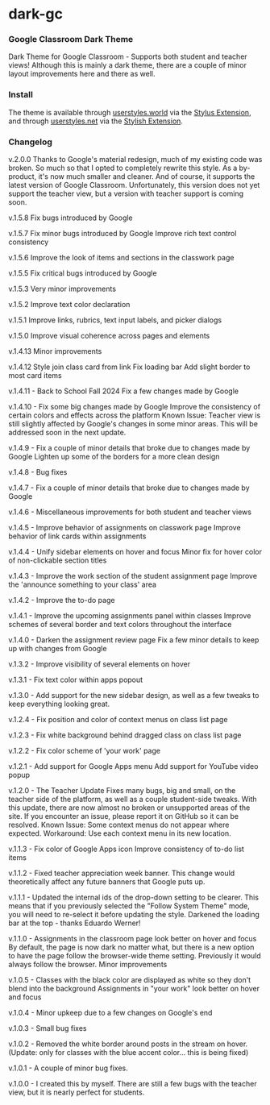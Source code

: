 # dark-gc
### Google Classroom Dark Theme

Dark Theme for Google Classroom - Supports both student and teacher views! Although this is mainly a dark theme, there are a couple of minor layout improvements here and there as well.

### Install
The theme is available through [userstyles.world](http://www.userstyles.world) via the [Stylus Extension](https://chrome.google.com/webstore/detail/stylus/clngdbkpkpeebahjckkjfobafhncgmne?hl=en), and through [userstyles.net](http://www.userstyles.net) via the [Stylish Extension](https://chrome.google.com/webstore/detail/stylish-custom-themes-for/fjnbnpbmkenffdnngjfgmeleoegfcffe?hl=en).


### Changelog
v.2.0.0
Thanks to Google's material redesign, much of my existing code was broken. So much so that I opted to completely rewrite this style. As a by-product, it's now much smaller and cleaner. And of course, it supports the latest version of Google Classroom.
Unfortunately, this version does not yet support the teacher view, but a version with teacher support is coming soon.

v.1.5.8
Fix bugs introduced by Google

v.1.5.7
Fix minor bugs introduced by Google
Improve rich text control consistency

v.1.5.6
Improve the look of items and sections in the classwork page

v.1.5.5
Fix critical bugs introduced by Google

v.1.5.3
Very minor improvements

v.1.5.2
Improve text color declaration

v.1.5.1
Improve links, rubrics, text input labels, and picker dialogs

v.1.5.0
Improve visual coherence across pages and elements

v.1.4.13
Minor improvements

v.1.4.12
Style join class card from link
Fix loading bar
Add slight border to most card items

v.1.4.11 - Back to School Fall 2024
Fix a few changes made by Google

v.1.4.10 -
Fix some big changes made by Google
Improve the consistency of certain colors and effects across the platform
Known Issue: Teacher view is still slightly affected by Google's changes in some minor areas. This will be addressed soon in the next update.

v.1.4.9 -
Fix a couple of minor details that broke due to changes made by Google
Lighten up some of the borders for a more clean design

v.1.4.8 -
Bug fixes

v.1.4.7 -
Fix a couple of minor details that broke due to changes made by Google

v.1.4.6 -
Miscellaneous improvements for both student and teacher views

v.1.4.5 -
Improve behavior of assignments on classwork page
Improve behavior of link cards within assignments

v.1.4.4 -
Unify sidebar elements on hover and focus
Minor fix for hover color of non-clickable section titles

v.1.4.3 -
Improve the work section of the student assignment page
Improve the 'announce something to your class' area

v.1.4.2 -
Improve the to-do page

v.1.4.1 -
Improve the upcoming assignments panel within classes
Improve schemes of several border and text colors throughout the interface

v.1.4.0 -
Darken the assignment review page
Fix a few minor details to keep up with changes from Google

v.1.3.2 -
Improve visibility of several elements on hover

v.1.3.1 -
Fix text color within apps popout

v.1.3.0 -
Add support for the new sidebar design, as well as a few tweaks to keep everything looking great.

v.1.2.4 -
Fix position and color of context menus on class list page

v.1.2.3 -
Fix white background behind dragged class on class list page

v.1.2.2 -
Fix color scheme of 'your work' page

v.1.2.1 -
Add support for Google Apps menu
Add support for YouTube video popup

v.1.2.0 - The Teacher Update
Fixes many bugs, big and small, on the teacher side of the platform, as well as a couple student-side tweaks. With this update, there are now almost no broken or unsupported areas of the site. If you encounter an issue, please report it on GitHub so it can be resolved.
Known Issue: Some context menus do not appear where expected.
Workaround: Use each context menu in its new location.

v.1.1.3 -
Fix color of Google Apps icon
Improve consistency of to-do list items

v.1.1.2 -
Fixed teacher appreciation week banner. This change would theoretically affect any future banners that Google puts up.

v.1.1.1 -
Updated the internal ids of the drop-down setting to be clearer. This means that if you previously selected the "Follow System Theme" mode, you will need to re-select it before updating the style.
Darkened the loading bar at the top - thanks Eduardo Werner!

v.1.1.0 -
Assignments in the classroom page look better on hover and focus
By default, the page is now dark no matter what, but there is a new option to have the page follow the browser-wide theme setting. Previously it would always follow the browser.
Minor improvements

v.1.0.5 -
Classes with the black color are displayed as white so they don't blend into the background
Assignments in "your work" look better on hover and focus

v.1.0.4 -
Minor upkeep due to a few changes on Google's end

v.1.0.3 -
Small bug fixes

v.1.0.2 -
Removed the white border around posts in the stream on hover.
(Update: only for classes with the blue accent color... this is being fixed)

v.1.0.1 -
A couple of minor bug fixes.

v.1.0.0 -
I created this by myself. There are still a few bugs with the teacher view, but it is nearly perfect for students.
